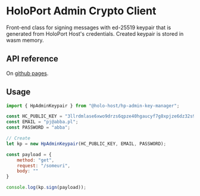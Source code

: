 # HoloPort Admin Crypto Client

Front-end class for signing messages with ed-25519 keypair that is generated from HoloPort Host's credentials. Created keypair is stored in wasm memory.

## API reference

On [github pages](https://holo-host.github.io/hp-admin-crypto/client/docs/).

## Usage
```javascript
import { HpAdminKeypair } from "@holo-host/hp-admin-key-manager";

const HC_PUBLIC_KEY = "3llrdmlase6xwo9drzs6qpze40hgaucyf7g8xpjze6dz32s957";
const EMAIL = "pj@abba.pl";
const PASSWORD = "abba";

// Create 
let kp = new HpAdminKeypair(HC_PUBLIC_KEY, EMAIL, PASSWORD);

const payload = {
    method: "get",
    request: "/someuri",
    body: ""
}

console.log(kp.sign(payload));
```


